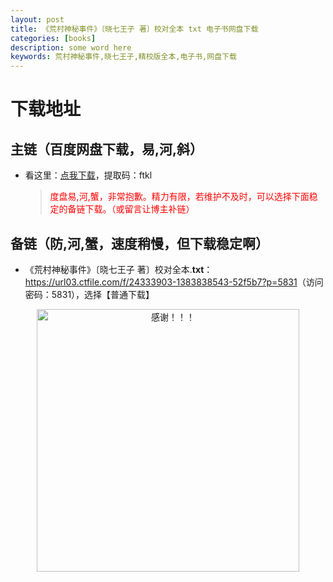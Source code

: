 ```yaml
---
layout: post
title: 《荒村神秘事件》〔晓七王子 著〕校对全本 txt 电子书网盘下载
categories: [books]
description: some word here
keywords: 荒村神秘事件,晓七王子,精校版全本,电子书,网盘下载
---
```


# 下载地址

## 主链（百度网盘下载，易,河,斜）

- 看这里：[点我下载](https://pan.baidu.com/s/1iMXUbSbtZQZjDcqDmnWUyw?pwd=ftkl)，提取码：ftkl

  > <p style="color:red" >度盘易,河,蟹，非常抱歉。精力有限，若维护不及时，可以选择下面稳定的备链下载。（或留言让博主补链）</p>

## 备链（防,河,蟹，速度稍慢，但下载稳定啊）

- 《荒村神秘事件》〔晓七王子 著〕校对全本.**txt**：<https://url03.ctfile.com/f/24333903-1383838543-52f5b7?p=5831>（访问密码：5831），选择【普通下载】

<div align="center"><img src="https://pic.imgdb.cn/item/6707df6bd29ded1a8ce37031.gif" alt="感谢！！！" width="420px" height="auto"/></div>
